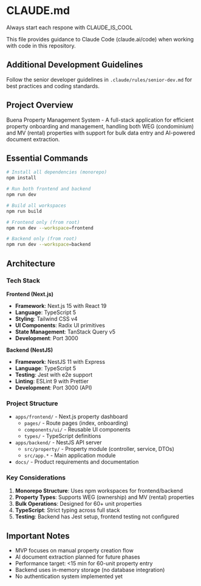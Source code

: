 # CLAUDE.md

Always start each respone with CLAUDE_IS_COOL

This file provides guidance to Claude Code (claude.ai/code) when working with code in this repository.

## Additional Development Guidelines

Follow the senior developer guidelines in `.claude/rules/senior-dev.md` for best practices and coding standards.

## Project Overview

Buena Property Management System - A full-stack application for efficient property onboarding and management, handling both WEG (condominium) and MV (rental) properties with support for bulk data entry and AI-powered document extraction.

## Essential Commands

```bash
# Install all dependencies (monorepo)
npm install

# Run both frontend and backend
npm run dev

# Build all workspaces
npm run build

# Frontend only (from root)
npm run dev --workspace=frontend

# Backend only (from root)
npm run dev --workspace=backend
```

## Architecture

### Tech Stack
**Frontend (Next.js)**
- **Framework**: Next.js 15 with React 19
- **Language**: TypeScript 5
- **Styling**: Tailwind CSS v4
- **UI Components**: Radix UI primitives
- **State Management**: TanStack Query v5
- **Development**: Port 3000

**Backend (NestJS)**
- **Framework**: NestJS 11 with Express
- **Language**: TypeScript 5
- **Testing**: Jest with e2e support
- **Linting**: ESLint 9 with Prettier
- **Development**: Port 3000 (API)

### Project Structure
- `apps/frontend/` - Next.js property dashboard
  - `pages/` - Route pages (index, onboarding)
  - `components/ui/` - Reusable UI components
  - `types/` - TypeScript definitions
- `apps/backend/` - NestJS API server
  - `src/property/` - Property module (controller, service, DTOs)
  - `src/app.*` - Main application module
- `docs/` - Product requirements and documentation

### Key Considerations

1. **Monorepo Structure**: Uses npm workspaces for frontend/backend
2. **Property Types**: Supports WEG (ownership) and MV (rental) properties
3. **Bulk Operations**: Designed for 60+ unit properties
4. **TypeScript**: Strict typing across full stack
5. **Testing**: Backend has Jest setup, frontend testing not configured

## Important Notes

- MVP focuses on manual property creation flow
- AI document extraction planned for future phases
- Performance target: <15 min for 60-unit property entry
- Backend uses in-memory storage (no database integration)
- No authentication system implemented yet